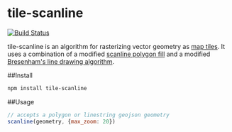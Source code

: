tile-scanline
===
[![Build Status](https://travis-ci.org/morganherlocker/tile-scanline.svg)](https://travis-ci.org/morganherlocker/tile-scanline)

tile-scanline is an algorithm for rasterizing vector geometry as [map tiles](http://msdn.microsoft.com/en-us/library/bb259689.aspx). It uses a combination of a modified [scanline polygon fill](http://en.wikipedia.org/wiki/Scanline_rendering) and a modified [Bresenham's line drawing algorithm](http://en.wikipedia.org/wiki/Bresenham's_line_algorithm). 

##Install
```sh
npm install tile-scanline
```

##Usage
```js
// accepts a polygon or linestring geojson geometry
scanline(geometry, {max_zoom: 20})
```
